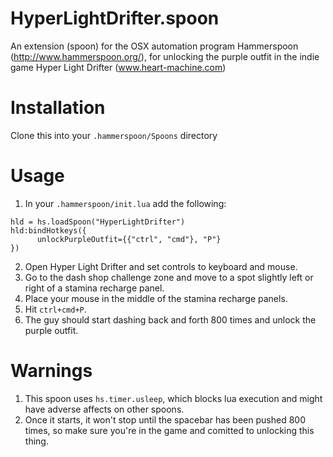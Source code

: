 # HyperLightDrifter.spoon
An extension (spoon) for the OSX automation program Hammerspoon (http://www.hammerspoon.org/), for unlocking the purple outfit in the indie game Hyper Light Drifter (www.heart-machine.com)

# Installation
Clone this into your `.hammerspoon/Spoons` directory

# Usage
1. In your `.hammerspoon/init.lua` add the following:
```
hld = hs.loadSpoon("HyperLightDrifter")
hld:bindHotkeys({
      unlockPurpleOutfit={{"ctrl", "cmd"}, "P"}
})
```
2. Open Hyper Light Drifter and set controls to keyboard and mouse.
3. Go to the dash shop challenge zone and move to a spot slightly left or right of a stamina recharge panel.
4. Place your mouse in the middle of the stamina recharge panels.
5. Hit `ctrl+cmd+P`.
6. The guy should start dashing back and forth 800 times and unlock the purple outfit.

# Warnings
1. This spoon uses `hs.timer.usleep`, which blocks lua execution and might have adverse affects on other spoons.
2. Once it starts, it won't stop until the spacebar has been pushed 800 times, so make sure you're in the game and comitted to unlocking this thing.
